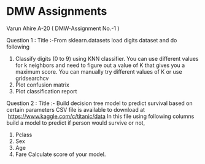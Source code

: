 # DMW Assignments
Varun Ahire A-20 ( DMW-Assignment No.-1 ) 

Question 1 : Title :-From sklearn.datasets load digits dataset and do following
1. Classify digits (0 to 9) using KNN classifier. You can use different
values for k neighbors and need to figure out a value of K that gives
you a maximum score. You can manually try different values of K or
use gridsearchcv
2. Plot confusion matrix
3. Plot classification report

Question 2 : Title :- Build decision tree model to predict survival based on certain parameters
CSV file is available to download at  https://www.kaggle.com/c/titanic/data
In this file using following columns build a model to predict if person would
survive or not,
1. Pclass
2. Sex
3. Age
4. Fare
Calculate score of your model.
